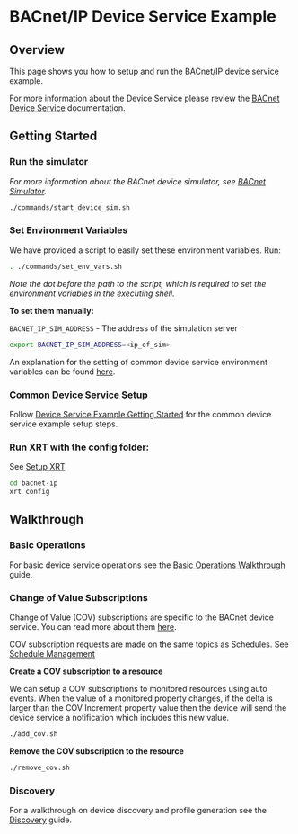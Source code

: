 # BACnet/IP Device Service Example

## Overview

This page shows you how to setup and run the BACnet/IP device service example.

For more information about the Device Service please review the [BACnet Device Service](https://www.link.to.bacnet.device.service.docs) documentation.

## Getting Started

### **Run the simulator**

*For more information about the BACnet device simulator, see [BACnet Simulator](https://www.fixthislink.please).*

```bash
./commands/start_device_sim.sh
```

### **Set Environment Variables**

We have provided a script to easily set these environment variables. Run:
```bash
. ./commands/set_env_vars.sh
```
*Note the dot before the path to the script, which is required to set the environment variables in the executing shell.*

**To set them manually:**

`BACNET_IP_SIM_ADDRESS` - The address of the simulation server

```bash
export BACNET_IP_SIM_ADDRESS=<ip_of_sim>
```

An explanation for the setting of common device service environment variables can be found [here](../interactive-walkthrough/ds-getting-started-common.md/#Device-service-configuration-setup).

### **Common Device Service Setup**
Follow [Device Service Example Getting Started](../interactive-walkthrough/ds-getting-started-common.md) for the common device service example setup steps.


### **Run XRT with the config folder:**

See [Setup XRT](../interactive-walkthrough/setup-xrt.md)

```bash
cd bacnet-ip
xrt config
```

## Walkthrough

### Basic Operations

For basic device service operations see the [Basic Operations Walkthrough](../interactive-walkthrough/basic-operations.md) guide.

### Change of Value Subscriptions

Change of Value (COV) subscriptions are specific to the BACnet device service. You can read more about them [here](https://www.link-to-bacnet-covs.documentation).

COV subscription requests are made on the same topics as Schedules. See [Schedule Management](../interactive-walkthrough/basic-operations.md#Schedule-Management)

**Create a COV subscription to a resource**

We can setup a COV subscriptions to monitored resources using auto events. When the value of a monitored property changes, if the delta is larger than the COV Increment 
property value then the device will send the device service a notification which includes this new value.


```bash
./add_cov.sh
```

**Remove the COV subscription to the resource**

```bash
./remove_cov.sh
```

### Discovery

For a walkthrough on device discovery and profile generation see the [Discovery](../interactive-walkthrough/discovery.md) guide.
